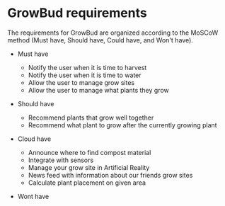 # GrowBud requirements
The requirements for GrowBud are organized according to the MoSCoW method (Must have, Should have, Could have, and Won't have).

* Must have
  * Notify the user when it is time to harvest
  * Notify the user when it is time to water
  * Allow the user to manage grow sites
  * Allow the user to manage what plants they grow

* Should have
  * Recommend plants that grow well together
  * Recommend what plant to grow after the currently growing plant

* Cloud have
  * Announce where to find compost material
  * Integrate with sensors
  * Manage your grow site in Artificial Reality
  * News feed with information about our friends grow sites
  * Calculate plant placement on given area

* Wont have
